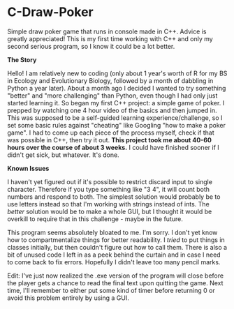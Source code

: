 # C-Draw-Poker
Simple draw poker game that runs in console made in C++. Advice is greatly appreciated! This is my first time working with C++ and only my second serious program, so I know it could be a lot better.

**The Story**

Hello! I am relatively new to coding (only about 1 year's worth of R for my BS in Ecology and Evolutionary Biology, followed by a month of dabbling in Python a year later). About a month ago I decided I wanted to try something "better" and "more challenging" than Python, even though I had only just started learning it. So began my first C++ project: a simple game of poker. I prepped by watching one 4 hour video of the basics and then jumped in. This was supposed to be a self-guided learning experience/challenge, so I set some basic rules against "cheating" like Googling "how to make a poker game". I had to come up each piece of the process myself, check if that was possible in C++, then try it out. **This project took me about 40-60 hours over the course of about 3 weeks.** I could have finished sooner if I didn't get sick, but whatever. It's done.

**Known Issues**

I haven't yet figured out if it's possible to restrict discard input to single character. Therefore if you type something like "3 4", it will count both numbers and respond to both. The simplest solution would probably be to use letters instead so that I'm working with strings instead of ints. The _better_ solution would be to make a whole GUI, but I thought it would be overkill to require that in this challenge - maybe in the future.

This program seems absolutely bloated to me. I'm sorry. I don't yet know how to compartmentalize things for better readability. I _tried_ to put things in classes initially, but then couldn't figure out how to call them. There is also a bit of unused code I left in as a peek behind the curtain and in case I need to come back to fix errors. Hopefully I didn't leave too many pencil marks.

Edit: I've just now realized the .exe version of the program will close before the player gets a chance to read the final text upon quitting the game. Next time, I'll remember to either put some kind of timer before returning 0 or avoid this problem entirely by using a GUI.

